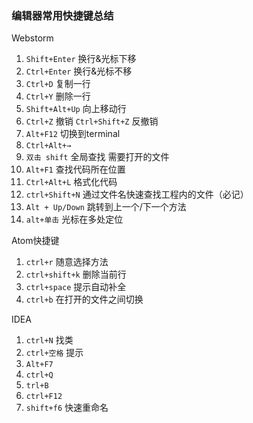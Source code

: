 ### 编辑器常用快捷键总结

Webstorm
1. `Shift+Enter` 换行&光标下移
2. `Ctrl+Enter` 换行&光标不移
3. `Ctrl+D` 复制一行
4. `Ctrl+Y` 删除一行
5. `Shift+Alt+Up` 向上移动行
6. `Ctrl+Z` 撤销
   `Ctrl+Shift+Z` 反撤销
7. `Alt+F12` 切换到terminal
8. `Ctrl+Alt+→`
9. `双击 shift` 全局查找 需要打开的文件
10. `Alt+F1` 查找代码所在位置
11. `Ctrl+Alt+L` 格式化代码
12. `ctrl+Shift+N` 通过文件名快速查找工程内的文件（必记）
13. `Alt + Up/Down` 跳转到上一个/下一个方法
14. `alt+单击` 光标在多处定位

Atom快捷键
1. `ctrl+r` 随意选择方法
2. `ctrl+shift+k` 删除当前行
3. `ctrl+space` 提示自动补全
4. `ctrl+b` 在打开的文件之间切换

IDEA
1. `ctrl+N` 找类
2. `ctrl+空格` 提示
3. `Alt+F7`
4. `ctrl+Q`
5. `trl+B`
6. `ctrl+F12`
7. `shift+f6` 快速重命名